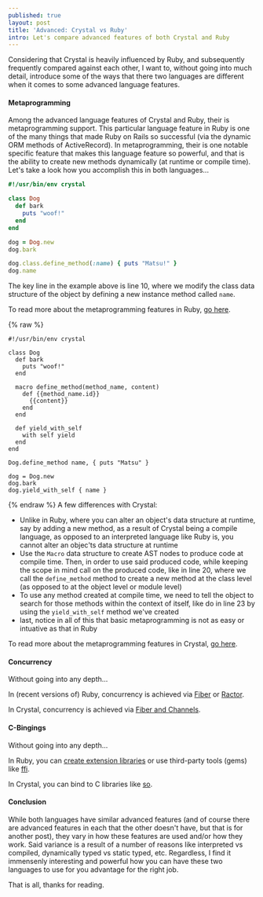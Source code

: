 ```yaml
---
published: true
layout: post
title: 'Advanced: Crystal vs Ruby'
intro: Let's compare advanced features of both Crystal and Ruby
---
```


Considering that Crystal is heavily influenced by Ruby, and subsequently frequently compared against each other, I want to, without going into much detail, introduce some of the ways that there two languages are different when it comes to some advanced language features.

#### Metaprogramming
Among the advanced language features of Crystal and Ruby, their is metaprogramming support. This particular language feature in Ruby is one of the many things that made Ruby on Rails so successful (via the dynamic ORM methods of ActiveRecord). In metaprogramming, their is one notable specific feature that makes this language feature so powerful, and that is the ability to create new methods dynamically (at runtime or compile time). Let's take a look how you accomplish this in both languages...

```ruby
#!/usr/bin/env crystal

class Dog
  def bark
    puts "woof!"
  end
end

dog = Dog.new
dog.bark

dog.class.define_method(:name) { puts "Matsu!" }
dog.name
```
The key line in the example above is line 10, where we modify the class data structure of the object by defining a new instance method called `name`.

To read more about the metaprogramming features in Ruby, [go here][4].

{% raw %}
```crystal
#!/usr/bin/env crystal

class Dog
  def bark
    puts "woof!"
  end

  macro define_method(method_name, content)
    def {{method_name.id}}
      {{content}}
    end
  end

  def yield_with_self
    with self yield
  end
end

Dog.define_method name, { puts "Matsu" }

dog = Dog.new
dog.bark
dog.yield_with_self { name }
```
{% endraw %} 
A few differences with Crystal:
- Unlike in Ruby, where you can alter an object's data structure at runtime, say by adding a new method, as a result of Crystal being a compile language, as opposed to an interpreted language like Ruby is, you cannot alter an objec'ts data structure at runtime
- Use the `Macro` data structure to create AST nodes to produce code at compile time. Then, in order to use said produced code, while keeping the scope in mind call on the produced code, like in line 20, where we call the `define_method` method to create a new method at the class level (as opposed to at the object level or module level)
- To use any method created at compile time, we need to tell the object to search for those methods within the context of itself, like do in line 23 by using the `yield_with_self` method we've created
- last, notice in all of this that basic metaprogramming is not as easy or intuative as that in Ruby

To read more about the metaprogramming features in Crystal, [go here][1].

#### Concurrency
Without going into any depth...

In (recent versions of) Ruby, concurrency is achieved via [Fiber][5] or [Ractor][6].

In Crystal, concurrency is achieved via [Fiber and Channels][2].

#### C-Bingings
Without going into any depth...

In Ruby, you can [create extension libraries][7] or use third-party tools (gems) like [ffi][8].

In Crystal, you can bind to C libraries like [so][3].

#### Conclusion
While both languages have similar advanced features (and of course there are advanced features in each that the other doesn't have, but that is for another post), they vary in how these features are used and/or how they work. Said variance is a result of a number of reasons like interpreted vs compiled, dynamically typed vs static typed, etc. Regardless, I find it immensenly interesting and powerful how you can have these two languages to use for you advantage for the right job.

That is all, thanks for reading.

<!-- Crystal links -->
[1]: https://crystal-lang.org/reference/1.6/syntax_and_semantics/macros/index.html
[2]: https://crystal-lang.org/reference/1.6/guides/concurrency.html
[3]: https://crystal-lang.org/reference/1.6/syntax_and_semantics/c_bindings/

<!-- Ruby links -->
[4]: https://ruby-doc.org/core-3.0.0/Module.html
[5]: https://ruby-doc.org/core-3.0.0/Fiber.html
[6]: https://ruby-doc.org/core-3.0.0/Ractor.html
[7]: https://docs.ruby-lang.org/en/3.0/extension_rdoc.html#label-Example+-+Creating+the+dbm+Extension
[8]: https://github.com/ffi/ffi